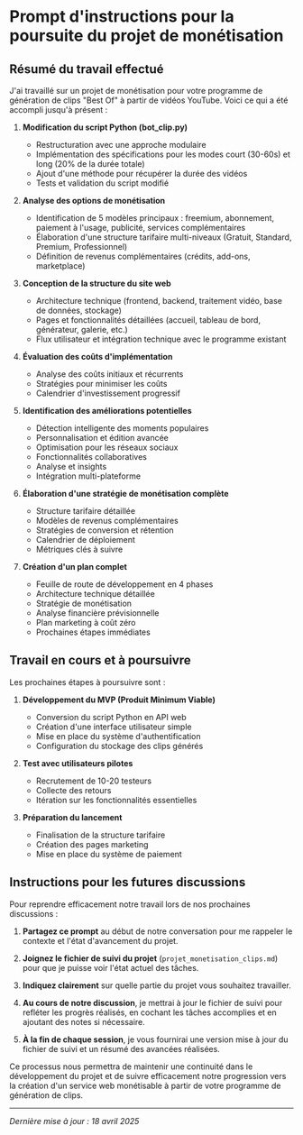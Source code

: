 # Prompt d'instructions pour la poursuite du projet de monétisation

## Résumé du travail effectué

J'ai travaillé sur un projet de monétisation pour votre programme de génération de clips "Best Of" à partir de vidéos YouTube. Voici ce qui a été accompli jusqu'à présent :

1. **Modification du script Python (bot_clip.py)**
   - Restructuration avec une approche modulaire
   - Implémentation des spécifications pour les modes court (30-60s) et long (20% de la durée totale)
   - Ajout d'une méthode pour récupérer la durée des vidéos
   - Tests et validation du script modifié

2. **Analyse des options de monétisation**
   - Identification de 5 modèles principaux : freemium, abonnement, paiement à l'usage, publicité, services complémentaires
   - Élaboration d'une structure tarifaire multi-niveaux (Gratuit, Standard, Premium, Professionnel)
   - Définition de revenus complémentaires (crédits, add-ons, marketplace)

3. **Conception de la structure du site web**
   - Architecture technique (frontend, backend, traitement vidéo, base de données, stockage)
   - Pages et fonctionnalités détaillées (accueil, tableau de bord, générateur, galerie, etc.)
   - Flux utilisateur et intégration technique avec le programme existant

4. **Évaluation des coûts d'implémentation**
   - Analyse des coûts initiaux et récurrents
   - Stratégies pour minimiser les coûts
   - Calendrier d'investissement progressif

5. **Identification des améliorations potentielles**
   - Détection intelligente des moments populaires
   - Personnalisation et édition avancée
   - Optimisation pour les réseaux sociaux
   - Fonctionnalités collaboratives
   - Analyse et insights
   - Intégration multi-plateforme

6. **Élaboration d'une stratégie de monétisation complète**
   - Structure tarifaire détaillée
   - Modèles de revenus complémentaires
   - Stratégies de conversion et rétention
   - Calendrier de déploiement
   - Métriques clés à suivre

7. **Création d'un plan complet**
   - Feuille de route de développement en 4 phases
   - Architecture technique détaillée
   - Stratégie de monétisation
   - Analyse financière prévisionnelle
   - Plan marketing à coût zéro
   - Prochaines étapes immédiates

## Travail en cours et à poursuivre

Les prochaines étapes à poursuivre sont :

1. **Développement du MVP (Produit Minimum Viable)**
   - Conversion du script Python en API web
   - Création d'une interface utilisateur simple
   - Mise en place du système d'authentification
   - Configuration du stockage des clips générés

2. **Test avec utilisateurs pilotes**
   - Recrutement de 10-20 testeurs
   - Collecte des retours
   - Itération sur les fonctionnalités essentielles

3. **Préparation du lancement**
   - Finalisation de la structure tarifaire
   - Création des pages marketing
   - Mise en place du système de paiement

## Instructions pour les futures discussions

Pour reprendre efficacement notre travail lors de nos prochaines discussions :

1. **Partagez ce prompt** au début de notre conversation pour me rappeler le contexte et l'état d'avancement du projet.

2. **Joignez le fichier de suivi du projet** (`projet_monetisation_clips.md`) pour que je puisse voir l'état actuel des tâches.

3. **Indiquez clairement** sur quelle partie du projet vous souhaitez travailler.

4. **Au cours de notre discussion**, je mettrai à jour le fichier de suivi pour refléter les progrès réalisés, en cochant les tâches accomplies et en ajoutant des notes si nécessaire.

5. **À la fin de chaque session**, je vous fournirai une version mise à jour du fichier de suivi et un résumé des avancées réalisées.

Ce processus nous permettra de maintenir une continuité dans le développement du projet et de suivre efficacement notre progression vers la création d'un service web monétisable à partir de votre programme de génération de clips.

---

*Dernière mise à jour : 18 avril 2025*
